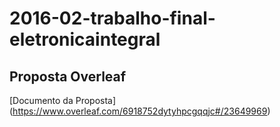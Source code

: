 # 2016-02-trabalho-final-eletronicaintegral

## Proposta Overleaf
[Documento da Proposta] (https://www.overleaf.com/6918752dytyhpcgqqjc#/23649969)

